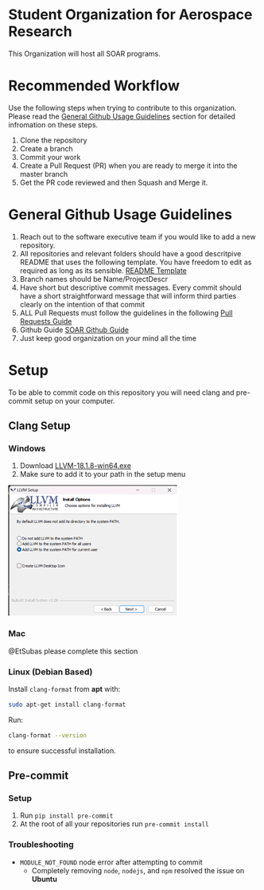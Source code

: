 # Student Organization for Aerospace Research

This Organization will host all SOAR programs.

# Recommended Workflow

Use the following steps when trying to contribute to this organization. Please read the [General Github Usage Guidelines](#General-Github-Usage-Guidelines) section for detailed infromation on these steps.

1. Clone the repository
2. Create a branch
3. Commit your work
4. Create a Pull Request (PR) when you are ready to merge it into the master branch
5. Get the PR code reviewed and then Squash and Merge it.

# General Github Usage Guidelines

1. Reach out to the software executive team if you would like to add a new repository.
2. All repositories and relevant folders should have a good descritpive README that uses the following template. You have freedom to edit as required as long as its sensible. <a href="https://github.com/UCSOAR/TemplateRepository/blob/master/README.md" target="_blank">README Template</a>
3. Branch names should be Name/ProjectDescr
4. Have short but descriptive commit messages. Every commit should have a short straightforward message that will inform third parties clearly on the intention of that commit
5. ALL Pull Requests must follow the guidelines in the following <a href="https://docs.google.com/document/d/1gK7U7JyYIshEkUTerLHe_wzck6jy2xmAXTzNXDz3xdQ/edit" target="_blank">Pull Requests Guide</a>
6. Github Guide <a href="https://docs.google.com/document/d/1d9vX7qOhwl5sKVMaC0NQqCqidDwsqfF1K62peDyTEsM/edit?usp=sharing" target="_blank">SOAR Github Guide</a>
7. Just keep good organization on your mind all the time

# Setup

To be able to commit code on this repository you will need clang and pre-commit setup on your computer.

## Clang Setup

### Windows

1. Download <a href="https://github.com/llvm/llvm-project/releases/download/llvmorg-18.1.8/LLVM-18.1.8-win64.exe" target="_blank">LLVM-18.1.8-win64.exe</a>
2. Make sure to add it to your path in the setup menu

![Clang Format Download Setup](../pictures/WindowsClangSetup.png)

### Mac

@EtSubas please complete this section

### Linux (Debian Based)

Install `clang-format` from **apt** with:
```bash
sudo apt-get install clang-format
```

Run:
```bash
clang-format --version
```
to ensure successful installation.

## Pre-commit

### Setup

1. Run ```pip install pre-commit```
2. At the root of all your repositories run ```pre-commit install```

### Troubleshooting

 - `MODULE_NOT_FOUND` node error after attempting to commit
    - Completely removing `node`, `nodejs`, and `npm` resolved the issue on **Ubuntu**

